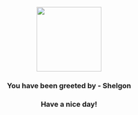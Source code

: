 <p align="center">
            <img src="https://raw.githubusercontent.com/PokeAPI/sprites/master/sprites/pokemon/372.png" width="150" height="150">
          </p>
          <h3 align="center">You have been greeted by - <b>Shelgon</b></h3>
          <h3 align="center">Have a nice day!</h3>
        
